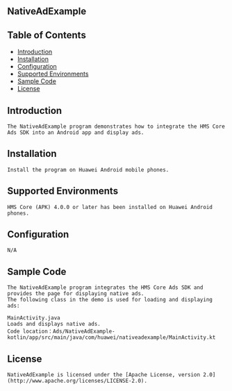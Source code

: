 ## NativeAdExample


## Table of Contents

 * [Introduction](#introduction)
 * [Installation](#installation)
 * [Configuration ](#configuration)
 * [Supported Environments](#supported-environments)
 * [Sample Code](#sample-code)
 * [License](#license)
 
 
## Introduction
    The NativeAdExample program demonstrates how to integrate the HMS Core Ads SDK into an Android app and display ads.

## Installation
    Install the program on Huawei Android mobile phones.
    
## Supported Environments
    HMS Core (APK) 4.0.0 or later has been installed on Huawei Android phones.
	
## Configuration 
    N/A
	
## Sample Code
    The NativeAdExample program integrates the HMS Core Ads SDK and provides the page for displaying native ads.
    The following class in the demo is used for loading and displaying ads:

    MainActivity.java
    Loads and displays native ads.
    Code location：Ads/NativeAdExample-kotlin/app/src/main/java/com/huawei/nativeadexample/MainActivity.kt

##  License
    NativeAdExample is licensed under the [Apache License, version 2.0](http://www.apache.org/licenses/LICENSE-2.0).
